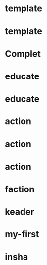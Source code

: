 # template
# template
# Complet
# educate
# educate
# action
# action
# action
# faction
# keader
# my-first
# insha
